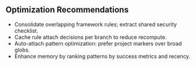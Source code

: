 ## Optimization Recommendations

- Consolidate overlapping framework rules; extract shared security checklist.
- Cache rule attach decisions per branch to reduce recompute.
- Auto-attach pattern optimization: prefer project markers over broad globs.
- Enhance memory by ranking patterns by success metrics and recency.

